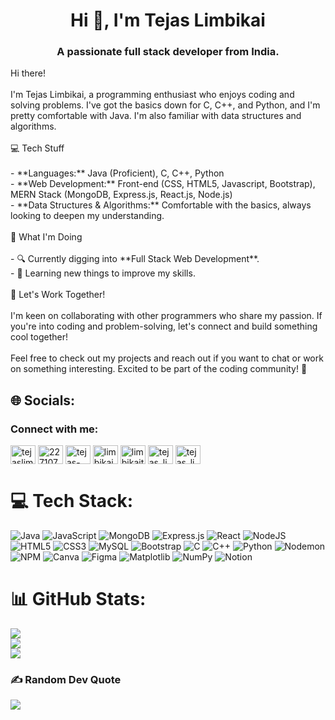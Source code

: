 <h1 align="center">Hi 👋, I'm Tejas Limbikai</h1>
<h3 align="center">A passionate full stack developer from India.</h3>
Hi there! <br><br>I'm Tejas Limbikai, a programming enthusiast who enjoys coding and solving problems. I've got the basics down for C, C++, and Python, and I'm pretty comfortable with Java. I'm also familiar with data structures and algorithms.<br><br>💻 Tech Stuff<br><br>- **Languages:** Java (Proficient), C, C++, Python<br>- **Web Development:** Front-end (CSS, HTML5, Javascript, Bootstrap), MERN Stack (MongoDB, Express.js, React.js, Node.js)<br>- **Data Structures & Algorithms:** Comfortable with the basics, always looking to deepen my understanding.<br><br>🚀 What I'm Doing<br><br>- 🔍 Currently digging into **Full Stack Web Development**.<br>- 🌱 Learning new things to improve my skills.<br><br>🤝 Let's Work Together!<br><br>I'm keen on collaborating with other programmers who share my passion. If you're into coding and problem-solving, let's connect and build something cool together!<br><br>Feel free to check out my projects and reach out if you want to chat or work on something interesting. Excited to be part of the coding community! 🚀<br>


## 🌐 Socials:
<h3 align="left">Connect with me:</h3>
<p align="left">
<a href="https://linkedin.com/in/tejaslimbikai" target="blank"><img align="center" src="https://raw.githubusercontent.com/rahuldkjain/github-profile-readme-generator/master/src/images/icons/Social/linked-in-alt.svg" alt="tejaslimbikai" height="30" width="40" /></a>
<a href="https://stackoverflow.com/users/22710738" target="blank"><img align="center" src="https://raw.githubusercontent.com/rahuldkjain/github-profile-readme-generator/master/src/images/icons/Social/stack-overflow.svg" alt="22710738" height="30" width="40" /></a>
<a href="https://instagram.com/tejas-limbikai-11" target="blank"><img align="center" src="https://raw.githubusercontent.com/rahuldkjain/github-profile-readme-generator/master/src/images/icons/Social/instagram.svg" alt="tejas-limbikai-11" height="30" width="40" /></a>
<a href="https://www.codechef.com/users/limbikai_11" target="blank"><img align="center" src="https://cdn.jsdelivr.net/npm/simple-icons@3.1.0/icons/codechef.svg" alt="limbikai_11" height="30" width="40" /></a>
<a href="https://www.hackerrank.com/limbikaitejas" target="blank"><img align="center" src="https://raw.githubusercontent.com/rahuldkjain/github-profile-readme-generator/master/src/images/icons/Social/hackerrank.svg" alt="limbikaitejas" height="30" width="40" /></a>
<a href="https://www.leetcode.com/tejas_limbikai_11" target="blank"><img align="center" src="https://raw.githubusercontent.com/rahuldkjain/github-profile-readme-generator/master/src/images/icons/Social/leet-code.svg" alt="tejas_limbikai_11" height="30" width="40" /></a>
<a href="https://auth.geeksforgeeks.org/user/tejas_limbikai_11" target="blank"><img align="center" src="https://raw.githubusercontent.com/rahuldkjain/github-profile-readme-generator/master/src/images/icons/Social/geeks-for-geeks.svg" alt="tejas_limbikai_11" height="30" width="40" /></a>
</p>


# 💻 Tech Stack:
![Java](https://img.shields.io/badge/java-%23ED8B00.svg?style=for-the-badge&logo=openjdk&logoColor=white) ![JavaScript](https://img.shields.io/badge/javascript-%23323330.svg?style=for-the-badge&logo=javascript&logoColor=%23F7DF1E) ![MongoDB](https://img.shields.io/badge/MongoDB-%234ea94b.svg?style=for-the-badge&logo=mongodb&logoColor=white) ![Express.js](https://img.shields.io/badge/express.js-%23404d59.svg?style=for-the-badge&logo=express&logoColor=%2361DAFB) ![React](https://img.shields.io/badge/react-%2320232a.svg?style=for-the-badge&logo=react&logoColor=%2361DAFB) ![NodeJS](https://img.shields.io/badge/node.js-6DA55F?style=for-the-badge&logo=node.js&logoColor=white) ![HTML5](https://img.shields.io/badge/html5-%23E34F26.svg?style=for-the-badge&logo=html5&logoColor=white) ![CSS3](https://img.shields.io/badge/css3-%231572B6.svg?style=for-the-badge&logo=css3&logoColor=white) ![MySQL](https://img.shields.io/badge/mysql-%2300000f.svg?style=for-the-badge&logo=mysql&logoColor=white) ![Bootstrap](https://img.shields.io/badge/bootstrap-%238511FA.svg?style=for-the-badge&logo=bootstrap&logoColor=white) ![C](https://img.shields.io/badge/c-%2300599C.svg?style=for-the-badge&logo=c&logoColor=white) ![C++](https://img.shields.io/badge/c++-%2300599C.svg?style=for-the-badge&logo=c%2B%2B&logoColor=white) ![Python](https://img.shields.io/badge/python-3670A0?style=for-the-badge&logo=python&logoColor=ffdd54) ![Nodemon](https://img.shields.io/badge/NODEMON-%23323330.svg?style=for-the-badge&logo=nodemon&logoColor=%BBDEAD) ![NPM](https://img.shields.io/badge/NPM-%23CB3837.svg?style=for-the-badge&logo=npm&logoColor=white) ![Canva](https://img.shields.io/badge/Canva-%2300C4CC.svg?style=for-the-badge&logo=Canva&logoColor=white) ![Figma](https://img.shields.io/badge/figma-%23F24E1E.svg?style=for-the-badge&logo=figma&logoColor=white) ![Matplotlib](https://img.shields.io/badge/Matplotlib-%23ffffff.svg?style=for-the-badge&logo=Matplotlib&logoColor=black) ![NumPy](https://img.shields.io/badge/numpy-%23013243.svg?style=for-the-badge&logo=numpy&logoColor=white) ![Notion](https://img.shields.io/badge/Notion-%23000000.svg?style=for-the-badge&logo=notion&logoColor=white)
# 📊 GitHub Stats:
![](https://github-readme-stats.vercel.app/api?username=tejas-limbikai-11&theme=dark&hide_border=false&include_all_commits=false&count_private=false)<br/>
![](https://github-readme-streak-stats.herokuapp.com/?user=tejas-limbikai-11&theme=dark&hide_border=false)<br/>
![](https://github-readme-stats.vercel.app/api/top-langs/?username=tejas-limbikai-11&theme=dark&hide_border=false&include_all_commits=false&count_private=false&layout=compact)

### ✍️ Random Dev Quote
![](https://quotes-github-readme.vercel.app/api?type=horizontal&theme=tokyonight)

<!-- Proudly created with GPRM ( https://gprm.itsvg.in ) -->
